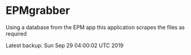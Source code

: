 # EPMgrabber
Using a database from the EPM app this application scrapes the files as required


Latest backup: Sun Sep 29 04:00:02 UTC 2019
